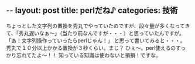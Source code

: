 --
layout: post
title: perlだね♪
categories: 技術
--

ちょっとした文字列の置換を秀丸でやっていたのですが、段々量が多くなってきて、「秀丸遅いなぁ～」（当たり前なんですが・・・）と思っていたんですが。
「あ！文字列操作っていったらperlじゃん！」
と思って書いてみると・・・。
秀丸で１０分以上かかる置換が３秒くらい。まじ？
ひぇ～。perl使えるのすっかり忘れてたよ～！！
知っている知識は使わないと損損！ですな。

